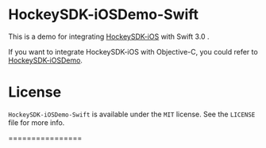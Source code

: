 # HockeySDK-iOSDemo-Swift
This is a demo for integrating [HockeySDK-iOS](https://github.com/bitstadium/HockeySDK-iOS) with Swift 3.0 .

If you want to integrate HockeySDK-iOS with Objective-C, you could refer to [HockeySDK-iOSDemo](https://github.com/bitstadium/HockeySDK-iOSDemo).

# License
`HockeySDK-iOSDemo-Swift` is available under the `MIT` license. See the `LICENSE` file for more info.

================
